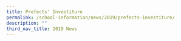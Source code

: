 ```yaml
---
title: Prefects' Investiture
permalink: /school-information/news/2019/prefects-investiture/
description: ""
third_nav_title: 2019 News
---
```


